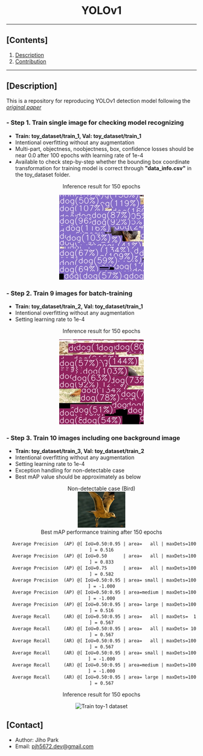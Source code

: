 # <div align="center">YOLOv1</div>

---

## [Contents]
1. [Description](#description)   
2. [Contribution](#contact)   

---

## [Description]

This is a repository for reproducing YOLOv1 detection model following the [*original paper*](https://arxiv.org/abs/1506.02640)

### - Step 1. Train single image for checking model recognizing  
- **Train: toy_dataset/train_1, Val: toy_dataset/train_1**
- Intentional overfitting without any augmentation
- Multi-part, objectness, noobjectness, box, confidence losses should be near 0.0 after 100 epochs with learning rate of 1e-4
- Available to check step-by-step whether the bounding box coordinate transformation for training model is correct through **"data_info.csv"** in the toy_dataset folder.

<div align="center">
<div> Inference result for 150 epochs </div>

![Train toy-1 dataset](./asset/toy_1_result.gif)
</div>

### - Step 2. Train 9 images for batch-training  
- **Train: toy_dataset/train_2, Val: toy_dataset/train_1**
- Intentional overfitting without any augmentation
- Setting learning rate to 1e-4

<div align="center">
  <div> Inference result for 150 epochs </div>

![Train toy-1 dataset](./asset/toy_2_result.gif)
</div>

### - Step 3. Train 10 images including one background image
- **Train: toy_dataset/train_3, Val: toy_dataset/train_2**
- Intentional overfitting without any augmentation
- Setting learning rate to 1e-4
- Exception handling for non-detectable case
- Best mAP value should be approximately as below

<div align="center">
  <div> Non-detectable case (Bird) </div>

<img src=./asset/007102.jpg width="25%" />
</div>

<div align="center">
Best mAP performance training after 150 epochs

```log
  Average Precision  (AP) @[ IoU=0.50:0.95 | area=   all | maxDets=100 ] = 0.516
  Average Precision  (AP) @[ IoU=0.50      | area=   all | maxDets=100 ] = 0.833
  Average Precision  (AP) @[ IoU=0.75      | area=   all | maxDets=100 ] = 0.582
  Average Precision  (AP) @[ IoU=0.50:0.95 | area= small | maxDets=100 ] = -1.000
  Average Precision  (AP) @[ IoU=0.50:0.95 | area=medium | maxDets=100 ] = -1.000
  Average Precision  (AP) @[ IoU=0.50:0.95 | area= large | maxDets=100 ] = 0.516
  Average Recall     (AR) @[ IoU=0.50:0.95 | area=   all | maxDets=  1 ] = 0.567
  Average Recall     (AR) @[ IoU=0.50:0.95 | area=   all | maxDets= 10 ] = 0.567
  Average Recall     (AR) @[ IoU=0.50:0.95 | area=   all | maxDets=100 ] = 0.567
  Average Recall     (AR) @[ IoU=0.50:0.95 | area= small | maxDets=100 ] = -1.000
  Average Recall     (AR) @[ IoU=0.50:0.95 | area=medium | maxDets=100 ] = -1.000
  Average Recall     (AR) @[ IoU=0.50:0.95 | area= large | maxDets=100 ] = 0.567

```

</div>

<div align="center">
  <div> Inference result for 150 epochs </div>

![Train toy-1 dataset](./asset/toy_3_result.gif)
</div>


## [Contact]
- Author: Jiho Park  
- Email: pjh5672.dev@gmail.com  